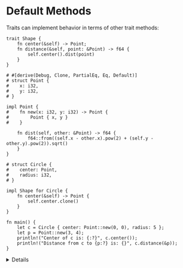# Default Methods

Traits can implement behavior in terms of other trait methods:

```rust,editable
trait Shape {
    fn center(&self) -> Point;
    fn distance(&self, point: &Point) -> f64 {
        self.center().dist(point)
    }
}

# #[derive(Debug, Clone, PartialEq, Eq, Default)]
# struct Point {
#    x: i32,
#    y: i32,
# }

impl Point {
#    fn new(x: i32, y: i32) -> Point {
#        Point { x, y }
#    }
    
    fn dist(self, other: &Point) -> f64 {
        f64::from((self.x - other.x).pow(2) + (self.y - other.y).pow(2)).sqrt()
    }
}

# struct Circle {
#    center: Point,
#    radius: i32,
# }

impl Shape for Circle {
    fn center(&self) -> Point {
        self.center.clone()
    }
}

fn main() {
    let c = Circle { center: Point::new(0, 0), radius: 5 };
    let p = Point::new(3, 4);
    println!("Center of c is: {:?}", c.center());
    println!("Distance from c to {p:?} is: {}", c.distance(&p));
}
```


<details>

* Traits may specify pre-implemented (default) methods and methods that users are required to implement themselves. Methods with default implementations can rely on required methods.

* Move method `distance` to a new trait `Body`.

* Make `Body` a super trait for `Shape`.

* Provide a blanket implementation of `Body` for Shape.
  * Once you have the blanket implementation, you don't need to have `Body` as a super trait for `Shape`.
</details>
